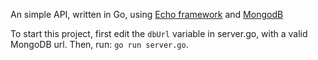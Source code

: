 An simple API, written in Go, using [Echo framework](https://echo.labstack.com/guide/) and [MongodB](https://docs.mongodb.com/drivers/go/)

To start this project, first edit the `dbUrl` variable in server.go, with a valid MongoDB url. Then, run: `go run server.go`.